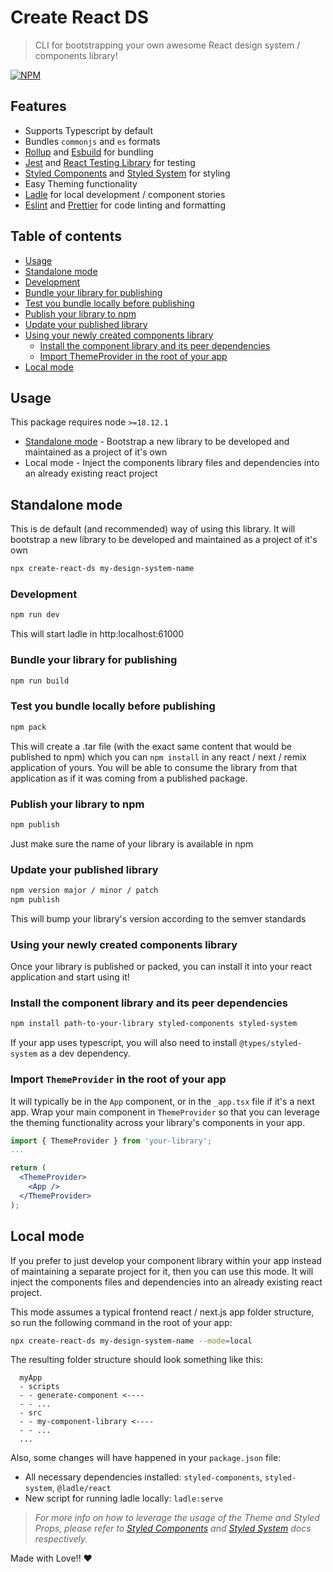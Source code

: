 # Create React DS

> CLI for bootstrapping your own awesome React design system / components library!

[![NPM](https://img.shields.io/npm/v/create-react-ds)](https://www.npmjs.com/package/create-react-ds)

## Features

- Supports Typescript by default
- Bundles `commonjs` and `es` formats
- [Rollup](https://rollupjs.org/) and [Esbuild](https://esbuild.github.io/) for bundling
- [Jest](https://jestjs.io/) and [React Testing Library](https://testing-library.com/docs/react-testing-library/intro/) for testing
- [Styled Components](https://styled-components.com/) and [Styled System](https://styled-system.com/) for styling
- Easy Theming functionality
- [Ladle](https://ladle.dev/) for local development / component stories
- [Eslint](https://eslint.org/) and [Prettier](https://prettier.io/) for code linting and formatting

## Table of contents

- [Usage](#usage)
- [Standalone mode](#standalone-mode)
- [Development](#development)
- [Bundle your library for publishing](#bundle-your-library-for-publishing)
- [Test you bundle locally before publishing](#test-you-bundle-locally-before-publishing)
- [Publish your library to npm](#publish-your-library-to-npm)
- [Update your published library](#update-your-published-library)
- [Using your newly created components library](#using-your-newly-created-components-library)
  - [Install the component library and its peer dependencies](#install-the-component-library-and-its-peer-dependencies)
  - [Import ThemeProvider in the root of your app](#import-themeprovider-in-the-root-of-your-app)
- [Local mode](#local-mode)


## Usage

This package requires node `>=18.12.1`

- [Standalone mode](#standalone-mode) - Bootstrap a new library to be developed and maintained as a project of it's own
- Local mode - Inject the components library files and dependencies into an already existing react project

## Standalone mode
This is de default (and recommended) way of using this library. It will bootstrap a new library to be developed and maintained as a project of it's own

```bash
npx create-react-ds my-design-system-name
```

### Development

```bash
npm run dev
```

This will start ladle in http:localhost:61000

### Bundle your library for publishing

```bash
npm run build
```

### Test you bundle locally before publishing

```bash
npm pack
```

This will create a .tar file (with the exact same content that would be published to npm) which you can `npm install` in any react / next / remix application of yours.
You will be able to consume the library from that application as if it was coming from a published package.

### Publish your library to npm

```bash
npm publish
```

Just make sure the name of your library is available in npm

### Update your published library

```bash
npm version major / minor / patch
npm publish
```

This will bump your library's version according to the semver standards

### Using your newly created components library

Once your library is published or packed, you can install it into your react application and start using it!

### Install the component library and its peer dependencies
```bash
npm install path-to-your-library styled-components styled-system
```

If your app uses typescript, you will also need to install `@types/styled-system` as a dev dependency.

### Import `ThemeProvider` in the root of your app

It will typically be in the `App` component, or in the `_app.tsx` file if it's a next app.
Wrap your main component in `ThemeProvider` so that you can leverage the theming functionality across your library's components in your app.

```jsx
import { ThemeProvider } from 'your-library';
...

return (
  <ThemeProvider>
    <App />
  </ThemeProvider>
);
```

## Local mode
If you prefer to just develop your component library within your app instead of maintaining a separate project for it, then you can use this mode. It will inject the components files and dependencies into an already existing react project.

This mode assumes a typical frontend react / next.js app folder structure, so run the following command in the root of your app:

```bash
npx create-react-ds my-design-system-name --mode=local
```

The resulting folder structure should look something like this:

```
  myApp
  - scripts
  - - generate-component <----
  - - ...
  - src
  - - my-component-library <----
  - - ... 
  ...  
```

Also, some changes will have happened in your `package.json` file:

- All necessary dependencies installed: `styled-components`, `styled-system`, `@ladle/react`
- New script for running ladle locally: `ladle:serve`

> *For more info on how to leverage the usage of the Theme and Styled Props, please refer to [Styled Components](https://styled-components.com/) and [Styled System](https://styled-system.com/) docs respectively.*

Made with Love!! ❤️
